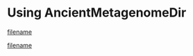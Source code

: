 # Using AncientMetagenomeDir

[filename](tutorials.md ':include')

[filename](how-to.md ':include')

